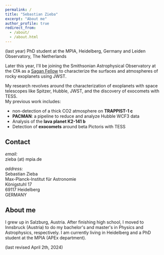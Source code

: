 ```yaml
---
permalink: /
title: "Sebastian Zieba"
excerpt: "About me"
author_profile: true
redirect_from: 
  - /about/
  - /about.html
---
```


(last year) PhD student at the MPIA, Heidelberg, Germany and Leiden Observatory, The Netherlands

Later this year, I'll be joining the Smithsonian Astrophysical Observatory at the CfA as a [Sagan Fellow](https://science.nasa.gov/missions/hubble/nasa-awards-astrophysics-postdoctoral-fellowships-for-2024/) to characterize the surfaces and atmospheres of rocky exoplanets using JWST.

My research revolves around the characterization of exoplanets with space telescopes like Spitzer, Hubble, JWST, and the discovery of exocomets with TESS.  
My previous work includes:  
- non-detection of a thick CO2 atmosphere on **TRAPPIST-1 c**  
- **PACMAN**: a pipeline to reduce and analyze Hubble WCF3 data  
- Analysis of the **lava planet K2-141 b**  
- Detection of **exocomets** around beta Pictoris with TESS  


Contact
-------

*email:*  
zieba (at) mpia.de

*address:*  
Sebastian Zieba  
Max-Planck-Institut für Astronomie  
Königstuhl 17  
69117 Heidelberg  
GERMANY  

About me
--------

I grew up in Salzburg, Austria. After finishing high school, I moved to Innsbruck (Austria) to do my bachelor's and master's in Physics and Astrophysics, respectively. I am currently living in Heidelberg and a PhD student at the MPIA (APEx department).


(last revised April 2th, 2024)

